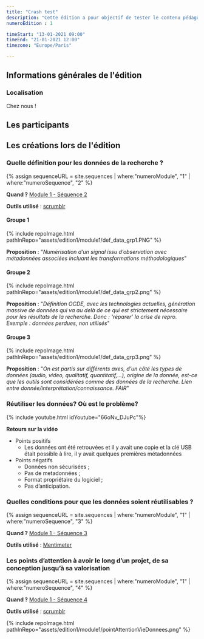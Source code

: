 ```yaml
---
title: "Crash test"
description: "Cette édition a pour objectif de tester le contenu pédagogique sur un public ciblé"
numeroEdition : 1

timeStart: "13-01-2021 09:00"
timeEnd: "21-01-2021 12:00"
timezone: "Europe/Paris"

---
```


## Informations générales de l'édition

### Localisation

Chez nous !

## Les participants

## Les créations lors de l'édition

### Quelle définition pour les données de la recherche ?

{% assign sequenceURL = site.sequences | where:"numeroModule", "1" | where:"numeroSequence", "2"  %}

**Quand ?**  [Module 1 - Séquence 2]({{site.baseurl}}{{sequenceURL[0].url}})

**Outils utilisé** : [scrumblr](http://scrumblr.ca/)

#### Groupe 1

{% include repoImage.html pathInRepo="assets/edition1/module1/def_data_grp1.PNG" %}

<i class="fas fa-comments"></i>
**Proposition** : "*Numérisation d’un signal issu d’observation avec métadonnées associées incluant les transformations méthodologiques*"

#### Groupe 2

{% include repoImage.html pathInRepo="assets/edition1/module1/def_data_grp2.png" %}

<i class="fas fa-comments"></i>
**Proposition** : "*Définition OCDE, avec les technologies actuelles, génération massive de données qui va au delà de ce qui est strictement nécessaire pour les résultats de la recherche. Donc : ‘réparer’ la crise de repro. Exemple : données perdues, non utilisés*"

#### Groupe 3

{% include repoImage.html pathInRepo="assets/edition1/module1/def_data_grp3.png" %}

<i class="fas fa-comments"></i>
**Proposition** : "*On est partis sur différents axes, d’un côté les types de données (audio, video, qualitatif, quantitatif,...), origine de la donnée, est-ce que les outils sont considérées comme des données de la recherche. Lien entre donnée/interprétation/connaissance. FAIR*"

### Réutiliser les données? Où est le problème?

{% include youtube.html idYoutube="66oNv_DJuPc"%}

<i class="fas fa-comments"></i>
**Retours sur la vidéo**

- Points positifs
  - Les données ont été retrouvées et il y avait une copie et la clé USB était possible à lire, il y avait quelques premières métadonnées
- Points négatifs
    - Données non sécurisées ;
    - Pas de metadonnées ;
    - Format propriétaire du logiciel ;
    - Pas d’anticipation.

### Quelles conditions pour que les données soient réutilisables ?

{% assign sequenceURL = site.sequences | where:"numeroModule", "1" | where:"numeroSequence", "3"  %}

**Quand ?**  [Module 1 - Séquence 3]({{site.baseurl}}{{sequenceURL[0].url}})

**Outils utilisé**  : [Mentimeter](https://www.menti.com/)



### Les points d’attention à avoir le long d’un projet, de sa conception jusqu’à sa valorisation

{% assign sequenceURL = site.sequences | where:"numeroModule", "1" | where:"numeroSequence", "4"  %}

**Quand ?** [Module 1 - Séquence 4]({{site.baseurl}}{{sequenceURL[0].url}})

**Outils utilisé** : [scrumblr](http://scrumblr.ca/)

{% include repoImage.html pathInRepo="assets/edition1/module1/pointAttentionVieDonnees.png" %}